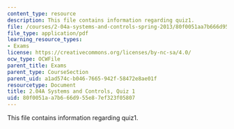 ```yaml
---
content_type: resource
description: This file contains information regarding quiz1.
file: /courses/2-04a-systems-and-controls-spring-2013/80f0051aa7b666d955e87ef323f05807_MIT2_04AS13_Quiz1.pdf
file_type: application/pdf
learning_resource_types:
- Exams
license: https://creativecommons.org/licenses/by-nc-sa/4.0/
ocw_type: OCWFile
parent_title: Exams
parent_type: CourseSection
parent_uid: a1ad574c-b046-7665-942f-58472e8ae01f
resourcetype: Document
title: 2.04A Systems and Controls, Quiz 1
uid: 80f0051a-a7b6-66d9-55e8-7ef323f05807
---
```

This file contains information regarding quiz1.